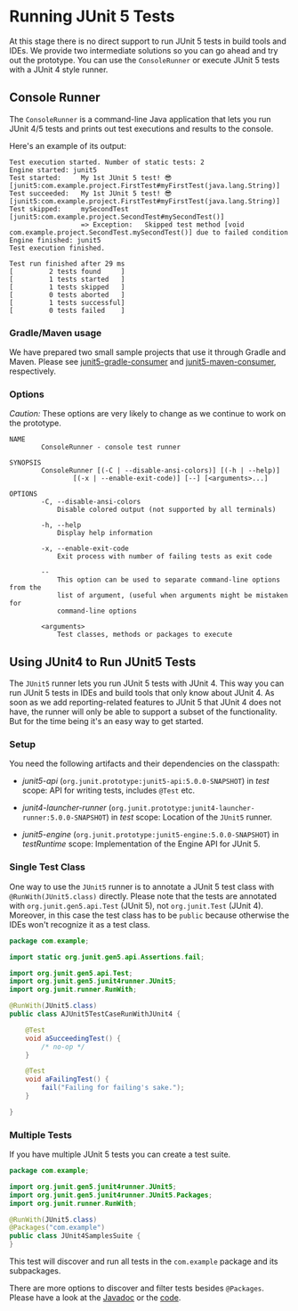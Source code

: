 # Running JUnit 5 Tests

At this stage there is no direct support to run JUnit 5 tests in build tools and IDEs. We provide two intermediate solutions so you can go ahead and try out the prototype. You can use the `ConsoleRunner` or execute JUnit 5 tests with a JUnit 4 style runner.


## Console Runner

The `ConsoleRunner` is a command-line Java application that lets you run JUnit 4/5 tests and prints out test executions and results to the console.

Here's an example of its output:

```
Test execution started. Number of static tests: 2
Engine started: junit5
Test started:     My 1st JUnit 5 test! 😎 [junit5:com.example.project.FirstTest#myFirstTest(java.lang.String)]
Test succeeded:   My 1st JUnit 5 test! 😎 [junit5:com.example.project.FirstTest#myFirstTest(java.lang.String)]
Test skipped:     mySecondTest [junit5:com.example.project.SecondTest#mySecondTest()]
                  => Exception:   Skipped test method [void com.example.project.SecondTest.mySecondTest()] due to failed condition
Engine finished: junit5
Test execution finished.

Test run finished after 29 ms
[         2 tests found     ]
[         1 tests started   ]
[         1 tests skipped   ]
[         0 tests aborted   ]
[         1 tests successful]
[         0 tests failed    ]
```

### Gradle/Maven usage

We have prepared two small sample projects that use it through Gradle and Maven. Please see [junit5-gradle-consumer](https://github.com/junit-team/junit5-samples/tree/master/junit5-gradle-consumer) and [junit5-maven-consumer](https://github.com/junit-team/junit5-samples/tree/master/junit5-maven-consumer), respectively.

### Options

*Caution:* These options are very likely to change as we continue to work on the prototype.

	NAME
	        ConsoleRunner - console test runner

	SYNOPSIS
	        ConsoleRunner [(-C | --disable-ansi-colors)] [(-h | --help)]
	                [(-x | --enable-exit-code)] [--] [<arguments>...]

	OPTIONS
	        -C, --disable-ansi-colors
	            Disable colored output (not supported by all terminals)

	        -h, --help
	            Display help information

	        -x, --enable-exit-code
	            Exit process with number of failing tests as exit code

	        --
	            This option can be used to separate command-line options from the
	            list of argument, (useful when arguments might be mistaken for
	            command-line options

	        <arguments>
	            Test classes, methods or packages to execute

## Using JUnit4 to Run JUnit5 Tests

The `JUnit5` runner lets you run JUnit 5 tests with JUnit 4. This way you can run JUnit 5 tests in IDEs and build tools that only know about JUnit 4. As soon as we add reporting-related features to JUnit 5 that JUnit 4 does not have, the runner will only be able to support a subset of the functionality. But for the time being it's an easy way to get started.

### Setup

You need the following artifacts and their dependencies on the classpath:

- _junit5-api_ (`org.junit.prototype:junit5-api:5.0.0-SNAPSHOT`) in _test_ scope:
  API for writing tests, includes `@Test` etc.

- _junit4-launcher-runner_ (`org.junit.prototype:junit4-launcher-runner:5.0.0-SNAPSHOT`) in _test_ scope:
  Location of the `JUnit5` runner.

- _junit5-engine_ (`org.junit.prototype:junit5-engine:5.0.0-SNAPSHOT`) in _testRuntime_ scope:
  Implementation of the Engine API for JUnit 5.

### Single Test Class

One way to use the `JUnit5` runner is to annotate a JUnit 5 test class with `@RunWith(JUnit5.class)` directly. Please note that the tests are annotated with  `org.junit.gen5.api.Test` (JUnit 5), not `org.junit.Test` (JUnit 4). Moreover, in this case the test class has to be `public` because otherwise the IDEs won't recognize it as a test class.

```java
package com.example;

import static org.junit.gen5.api.Assertions.fail;

import org.junit.gen5.api.Test;
import org.junit.gen5.junit4runner.JUnit5;
import org.junit.runner.RunWith;

@RunWith(JUnit5.class)
public class AJUnit5TestCaseRunWithJUnit4 {

	@Test
	void aSucceedingTest() {
		/* no-op */
	}

	@Test
	void aFailingTest() {
		fail("Failing for failing's sake.");
	}

}
```

### Multiple Tests

If you have multiple JUnit 5 tests you can create a test suite.

```java
package com.example;

import org.junit.gen5.junit4runner.JUnit5;
import org.junit.gen5.junit4runner.JUnit5.Packages;
import org.junit.runner.RunWith;

@RunWith(JUnit5.class)
@Packages("com.example")
public class JUnit4SamplesSuite {
}
```

This test will discover and run all tests in the `com.example` package and its subpackages.

There are more options to discover and filter tests besides `@Packages`. Please have a look at the [Javadoc](https://junit.ci.cloudbees.com/job/JUnit_Lambda/javadoc/org/junit/gen5/junit4runner/package-summary.html) or the [code](https://github.com/junit-team/junit-lambda/blob/master/junit4-launcher-runner/src/main/java/org/junit/gen5/junit4runner/JUnit5.java).
